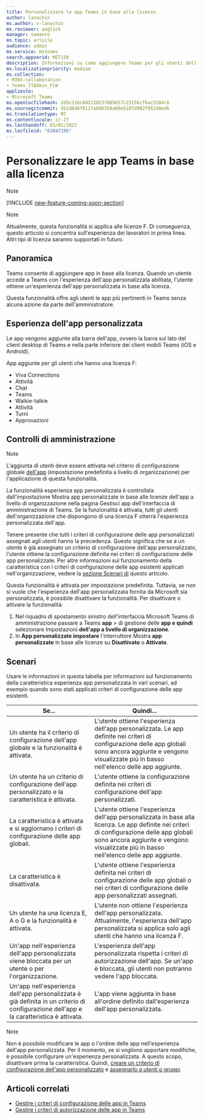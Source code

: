 ```yaml
---
title: Personalizzare le app Teams in base alla licenza
author: lanachin
ms.author: v-lanachin
ms.reviewer: aaglick
manager: samanro
ms.topic: article
audience: admin
ms.service: msteams
search.appverid: MET150
description: Informazioni su come aggiungere Teams per gli utenti dell'organizzazione in base alla licenza.
ms.localizationpriority: medium
ms.collection:
- M365-collaboration
- Teams_ITAdmin_FLW
appliesto:
- Microsoft Teams
ms.openlocfilehash: 2d9c316c042230237089d57c23156cf6ac5284c6
ms.sourcegitcommit: 5b1d8d6f811fab0b350a09e5187d982f952d0edb
ms.translationtype: MT
ms.contentlocale: it-IT
ms.lasthandoff: 03/02/2022
ms.locfileid: "63047196"
---
```

# <a name="tailor-your-teams-apps-based-on-license"></a>Personalizzare le app Teams in base alla licenza

> [!NOTE]
> [!INCLUDE [new-feature-coming-soon-section](includes/new-feature-coming-soon-section.md)]

> [!NOTE]
> Attualmente, questa funzionalità si applica alle licenze F. Di conseguenza, questo articolo si concentra sull'esperienza dei lavoratori in prima linea. Altri tipi di licenza saranno supportati in futuro.

## <a name="overview"></a>Panoramica

Teams consente di aggiungere app in base alla licenza. Quando un utente accede a Teams con l'esperienza dell'app personalizzata abilitata, l'utente ottiene un'esperienza dell'app personalizzata in base alla licenza.

Questa funzionalità offre agli utenti le app più pertinenti in Teams senza alcuna azione da parte dell'amministratore.

## <a name="tailored-app-experience"></a>Esperienza dell'app personalizzata

Le app vengono aggiunte alla barra dell'app, ovvero la barra sul lato del client desktop di Teams e nella parte inferiore dei client mobili Teams (iOS e Android).

App aggiunte per gli utenti che hanno una licenza F:

- Viva Connections
- Attività
- Chat
- Teams
- Walkie-talkie
- Attività
- Turni
- Approvazioni

## <a name="admin-controls"></a>Controlli di amministrazione

> [!NOTE]
> L'aggiunta di utenti deve essere attivata nel criterio di configurazione globale [dell'app](teams-app-setup-policies.md) (impostazione predefinita a livello di organizzazione) per l'applicazione di questa funzionalità.

La funzionalità esperienza app personalizzata è controllata dall'impostazione  Mostra app personalizzate in base alle licenze dell'app a livello di organizzazione [](manage-apps.md#manage-org-wide-app-settings) nella pagina Gestisci app dell'interfaccia di amministrazione di Teams. Se la funzionalità è attivata, tutti gli utenti dell'organizzazione che dispongono di una licenza F otterrà l'esperienza personalizzata dell'app.

Tenere presente che tutti i criteri di configurazione delle app personalizzati assegnati agli utenti hanno la precedenza. Questo significa che se a un utente è già assegnato un criterio di configurazione dell'app personalizzato, l'utente ottiene la configurazione definita nei criteri di configurazione delle app personalizzate. Per altre informazioni sul funzionamento della caratteristica con i criteri di configurazione delle app esistenti applicati nell'organizzazione, vedere la [sezione Scenari di](#scenarios) questo articolo.

Questa funzionalità è attivata per impostazione predefinita. Tuttavia, se non si vuole che l'esperienza dell'app personalizzata fornita da Microsoft sia personalizzata, è possibile disattivare la funzionalità. Per disattivare o attivare la funzionalità:

1. Nel riquadro di spostamento sinistro dell'interfaccia Microsoft Teams di amministrazione passare a Teams **app** >  di gestione delle **app e quindi** selezionare Impostazioni **dell'app a livello di organizzazione**.
2. In **App personalizzate impostare** l'interruttore Mostra **app personalizzate** in base alle licenze su **Disattivato** o **Attivato**.

## <a name="scenarios"></a>Scenari

Usare le informazioni in questa tabella per informazioni sul funzionamento della caratteristica esperienza app personalizzata in vari scenari, ad esempio quando sono stati applicati criteri di configurazione delle app esistenti.

|Se...  |Quindi... |
|---------|---------|
|Un utente ha il criterio di configurazione dell'app globale e la funzionalità è attivata.     | L'utente ottiene l'esperienza dell'app personalizzata. Le app definite nei criteri di configurazione delle app globali sono ancora aggiunte e vengono visualizzate più in basso nell'elenco delle app aggiunte.      |
|Un utente ha un criterio di configurazione dell'app personalizzato e la caratteristica è attivata.    |L'utente ottiene la configurazione definita nei criteri di configurazione dell'app personalizzati.          |
|La caratteristica è attivata e si aggiornano i criteri di configurazione delle app globali.     |L'utente ottiene l'esperienza dell'app personalizzata in base alla licenza. Le app definite nei criteri di configurazione delle app globali sono ancora aggiunte e vengono visualizzate più in basso nell'elenco delle app aggiunte.          |
|La caratteristica è disattivata.   | L'utente ottiene l'esperienza definita nei criteri di configurazione delle app globali o nei criteri di configurazione delle app personalizzati assegnati.          |
|Un utente ha una licenza E, A o G e la funzionalità è attivata.   | L'utente non ottiene l'esperienza dell'app personalizzata. Attualmente, l'esperienza dell'app personalizzata si applica solo agli utenti che hanno una licenza F.        |
|Un'app nell'esperienza dell'app personalizzata viene bloccata per un utente o per l'organizzazione.      |L'esperienza dell'app personalizzata rispetta i criteri di autorizzazione dell'app. Se un'app è bloccata, gli utenti non potranno vedere l'app bloccata.           |
|Un'app nell'esperienza dell'app personalizzata è già definita in un criterio di configurazione dell'app e la caratteristica è attivata. |L'app viene aggiunta in base all'ordine definito dall'esperienza dell'app personalizzata.        |

> [!NOTE]
> Non è possibile modificare le app o l'ordine delle app nell'esperienza dell'app personalizzata. Per il momento, se si vogliono apportare modifiche, è possibile configurare un'esperienza personalizzata. A questo scopo, disattivare prima la caratteristica. Quindi, [creare un criterio di configurazione dell'app personalizzato](teams-app-setup-policies.md) e [assegnarlo a utenti o gruppi](assign-policies-users-and-groups.md).

## <a name="related-articles"></a>Articoli correlati

- [Gestire i criteri di configurazione delle app in Teams](teams-app-setup-policies.md)
- [Gestire i criteri di autorizzazione delle app in Teams](teams-app-permission-policies.md)
